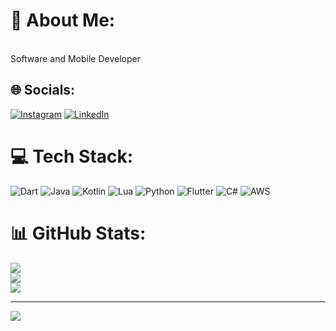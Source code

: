 # 💫 About Me:
<br>Software and Mobile Developer


## 🌐 Socials:
[![Instagram](https://img.shields.io/badge/Instagram-%23E4405F.svg?logo=Instagram&logoColor=white)](https://instagram.com/ayohbit) [![LinkedIn](https://img.shields.io/badge/LinkedIn-%230077B5.svg?logo=linkedin&logoColor=white)](https://linkedin.com/in/ayohbit) 

# 💻 Tech Stack:
![Dart](https://img.shields.io/badge/dart-%230175C2.svg?style=for-the-badge&logo=dart&logoColor=white) ![Java](https://img.shields.io/badge/java-%23ED8B00.svg?style=for-the-badge&logo=openjdk&logoColor=white) ![Kotlin](https://img.shields.io/badge/kotlin-%237F52FF.svg?style=for-the-badge&logo=kotlin&logoColor=white) ![Lua](https://img.shields.io/badge/lua-%232C2D72.svg?style=for-the-badge&logo=lua&logoColor=white) ![Python](https://img.shields.io/badge/python-3670A0?style=for-the-badge&logo=python&logoColor=ffdd54) ![Flutter](https://img.shields.io/badge/Flutter-%2302569B.svg?style=for-the-badge&logo=Flutter&logoColor=white) ![C#](https://img.shields.io/badge/c%23-%23239120.svg?style=for-the-badge&logo=csharp&logoColor=white) ![AWS](https://img.shields.io/badge/AWS-%23FF9900.svg?style=for-the-badge&logo=amazon-aws&logoColor=white)
# 📊 GitHub Stats:
![](https://github-readme-stats.vercel.app/api?username=ayohbit&theme=dark&hide_border=false&include_all_commits=false&count_private=false)<br/>
![](https://github-readme-streak-stats.herokuapp.com/?user=ayohbit&theme=dark&hide_border=false)<br/>
![](https://github-readme-stats.vercel.app/api/top-langs/?username=ayohbit&theme=dark&hide_border=false&include_all_commits=false&count_private=false&layout=compact)

---
[![](https://visitcount.itsvg.in/api?id=ayohbit&icon=2&color=1)](https://visitcount.itsvg.in)

<!-- Proudly created with GPRM ( https://gprm.itsvg.in ) -->
